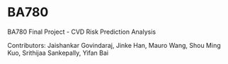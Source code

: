 # BA780
BA780 Final Project - CVD Risk Prediction Analysis

Contributors: Jaishankar Govindaraj, Jinke Han, Mauro Wang, Shou Ming Kuo, Srithijaa Sankepally, Yifan Bai
